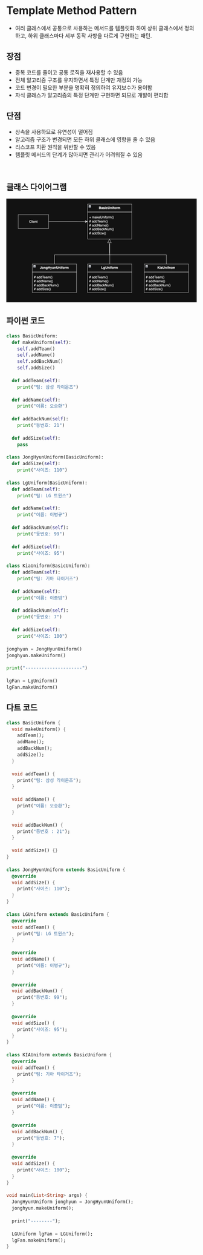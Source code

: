 # Template Method Pattern

- 여러 클래스에서 공통으로 사용하는 메서드를 템플릿화 하여 상위 클래스에서 정의하고, 하위 클래스마다 세부 동작 사항을 다르게 구현하는 패턴.

## 장점

- 중복 코드를 줄이고 공통 로직을 재사용할 수 있음
- 전체 알고리즘 구조를 유지하면서 특정 단계만 재정의 가능
- 코드 변경이 필요한 부분을 명확히 정의하여 유지보수가 용이함
- 자식 클래스가 알고리즘의 특정 단계만 구현하면 되므로 개발이 편리함

## 단점

- 상속을 사용하므로 유연성이 떨어짐
- 알고리즘 구조가 변경되면 모든 하위 클래스에 영향을 줄 수 있음
- 리스코프 치환 원칙을 위반할 수 있음
- 템플릿 메서드의 단계가 많아지면 관리가 어려워질 수 있음

<br>

## 클래스 다이어그램

![img](/img/template_method.png)

## 파이썬 코드

```py
class BasicUniform:
  def makeUniform(self):
    self.addTeam()
    self.addName()
    self.addBackNum()
    self.addSize()

  def addTeam(self):
    print("팀: 삼성 라이온즈")

  def addName(self):
    print("이름: 오승환")

  def addBackNum(self):
    print("등번호: 21")

  def addSize(self):
    pass

class JongHyunUniform(BasicUniform):
  def addSize(self):
    print("사이즈: 110")

class LgUniform(BasicUniform):
  def addTeam(self):
    print("팀: LG 트윈스")

  def addName(self):
    print("이름: 이병규")

  def addBackNum(self):
    print("등번호: 99")

  def addSize(self):
    print("사이즈: 95")

class KiaUniform(BasicUniform):
  def addTeam(self):
    print("팀: 기아 타이거즈")

  def addName(self):
    print("이름: 이종범")

  def addBackNum(self):
    print("등번호: 7")

  def addSize(self):
    print("사이즈: 100")

jonghyun = JongHyunUniform()
jonghyun.makeUniform()

print("---------------------")

lgFan = LgUniform()
lgFan.makeUniform()
```

## 다트 코드

```dart
class BasicUniform {
  void makeUniform() {
    addTeam();
    addName();
    addBackNum();
    addSize();
  }

  void addTeam() {
    print("팀: 삼성 라이온즈");
  }

  void addName() {
    print("이름: 오승환");
  }

  void addBackNum() {
    print("등번호 : 21");
  }

  void addSize() {}
}

class JongHyunUniform extends BasicUniform {
  @override
  void addSize() {
    print("사이즈: 110");
  }
}

class LGUniform extends BasicUniform {
  @override
  void addTeam() {
    print("팀: LG 트윈스");
  }

  @override
  void addName() {
    print("이름: 이병규");
  }

  @override
  void addBackNum() {
    print("등번호: 99");
  }

  @override
  void addSize() {
    print("사이즈: 95");
  }
}

class KIAUniform extends BasicUniform {
  @override
  void addTeam() {
    print("팀: 기아 타이거즈");
  }

  @override
  void addName() {
    print("이름: 이종범");
  }

  @override
  void addBackNum() {
    print("등번호: 7");
  }

  @override
  void addSize() {
    print("사이즈: 100");
  }
}

void main(List<String> args) {
  JongHyunUniform jonghyun = JongHyunUniform();
  jonghyun.makeUniform();

  print("--------");

  LGUniform lgFan = LGUniform();
  lgFan.makeUniform();
}
```
